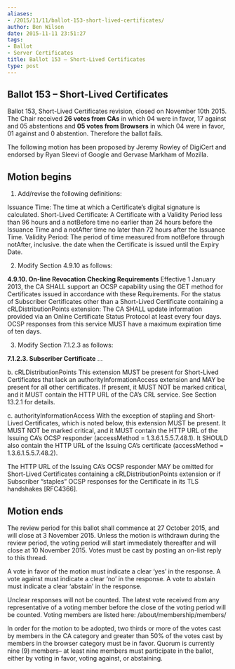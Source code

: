 ```yaml
---
aliases:
- /2015/11/11/ballot-153-short-lived-certificates/
author: Ben Wilson
date: 2015-11-11 23:51:27
tags:
- Ballot
- Server Certificates
title: Ballot 153 – Short-Lived Certificates
type: post
---
```


## Ballot 153 – Short-Lived Certificates

Ballot 153, Short-Lived Certificates revision, closed on November 10th 2015.
The Chair received **26 votes from CAs** in which 04 were in favor, 17 against and 05 abstentions and **05 votes from Browsers** in which 04 were in favor, 01 against and 0 abstention.
Therefore the ballot fails.

The following motion has been proposed by Jeremy Rowley of DigiCert and endorsed by Ryan Sleevi of Google and Gervase Markham of Mozilla.

## Motion begins

1. Add/revise the following definitions:

Issuance Time: The time at which a Certificate’s digital signature is calculated.
Short-Lived Certificate: A Certificate with a Validity Period less than 96 hours and a notBefore time no earlier than 24 hours before the Issuance Time and a notAfter time no later than 72 hours after the Issuance Time.
Validity Period: The period of time measured from notBefore through notAfter, inclusive. the date when the Certificate is issued until the Expiry Date.

2. Modify Section 4.9.10 as follows:

**4.9.10. On‐line Revocation Checking Requirements**
Effective 1 January 2013, the CA SHALL support an OCSP capability using the GET method for Certificates issued in accordance with these Requirements.
For the status of Subscriber Certificates other than a Short-Lived Certificate containing a cRLDistributionPoints extension: The CA SHALL update information provided via an Online Certificate Status Protocol at least every four days. OCSP responses from this service MUST have a maximum expiration time of ten days.

3. Modify Section 7.1.2.3 as follows:

**7.1.2.3. Subscriber Certificate** …

b. cRLDistributionPoints This extension MUST be present for Short-Lived Certificates that lack an authorityInformationAccess extension and MAY be present for all other certificates. If present, it MUST NOT be marked critical, and it MUST contain the HTTP URL of the CA’s CRL service. See Section 13.2.1 for details.

c. authorityInformationAccess With the exception of stapling and Short-Lived Certificates, which is noted below, this extension MUST be present. It MUST NOT be marked critical, and it MUST contain the HTTP URL of the Issuing CA’s OCSP responder (accessMethod = 1.3.6.1.5.5.7.48.1). It SHOULD also contain the HTTP URL of the Issuing CA’s certificate (accessMethod = 1.3.6.1.5.5.7.48.2).

The HTTP URL of the Issuing CA’s OCSP responder MAY be omitted for Short-Lived Certificates containing a cRLDistributionPoints extension or if Subscriber “staples” OCSP responses for the Certificate in its TLS handshakes \[RFC4366\].

## Motion ends

The review period for this ballot shall commence at 27 October 2015, and will close at 3 November 2015. Unless the motion is withdrawn during the review period, the voting period will start immediately thereafter and will close at 10 November 2015. Votes must be cast by posting an on-list reply to this thread.

A vote in favor of the motion must indicate a clear ‘yes’ in the response. A vote against must indicate a clear ‘no’ in the response. A vote to abstain must indicate a clear ‘abstain’ in the response.

Unclear responses will not be counted. The latest vote received from any representative of a voting member before the close of the voting period will be counted. Voting members are listed here: /about/membership/members/

In order for the motion to be adopted, two thirds or more of the votes cast by members in the CA category and greater than 50% of the votes cast by members in the browser category must be in favor. Quorum is currently nine (9) members– at least nine members must participate in the ballot, either by voting in favor, voting against, or abstaining.